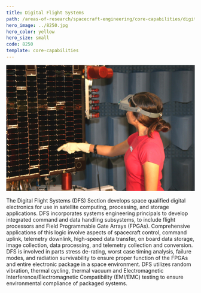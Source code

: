 ```yaml
---
title: Digital Flight Systems
path: /areas-of-research/spacecraft-engineering/core-capabilities/digital-flight-systems
hero_image: ../8250.jpg
hero_color: yellow
hero_size: small
code: 8250
template: core-capabilities
---
```

![Satellite Inspection](8242.jpg)

The Digital Flight Systems (DFS) Section develops space qualified digital electronics for use in satellite computing, processing, and storage applications.  DFS incorporates systems engineering principals to develop integrated command and data handling subsystems, to include flight processors and Field Programmable Gate Arrays (FPGAs).  Comprehensive applications of this logic involve aspects of spacecraft control, command uplink, telemetry downlink, high-speed data transfer, on board data storage, image collection, data processing, and telemetry collection and conversion. DFS is involved in parts stress de-rating, worst case timing analysis, failure modes, and radiation survivability to ensure proper function of the FPGAs and entire electronic package in a space environment. DFS utilizes random vibration, thermal cycling, thermal vacuum and Electromagnetic Interference/Electromagnetic Compatibility (EMI/EMC) testing to ensure environmental compliance of packaged systems.